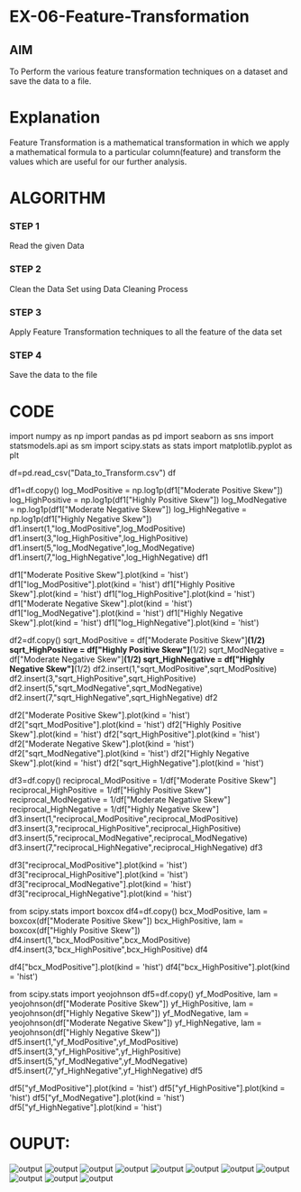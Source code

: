 # EX-06-Feature-Transformation

## AIM
To Perform the various feature transformation techniques on a dataset and save the data to a file. 

# Explanation
Feature Transformation is a mathematical transformation in which we apply a mathematical formula to a particular column(feature) and transform the values which are useful for our further analysis.

 
# ALGORITHM
### STEP 1
Read the given Data
### STEP 2
Clean the Data Set using Data Cleaning Process
### STEP 3
Apply Feature Transformation techniques to all the feature of the data set
### STEP 4
Save the data to the file


# CODE

import numpy as np
import pandas as pd
import seaborn as sns
import statsmodels.api as sm
import scipy.stats as stats
import matplotlib.pyplot as plt

df=pd.read_csv("Data_to_Transform.csv")
df

df1=df.copy()
log_ModPositive = np.log1p(df1["Moderate Positive Skew"])
log_HighPositive = np.log1p(df1["Highly Positive Skew"])
log_ModNegative = np.log1p(df1["Moderate Negative Skew"])
log_HighNegative = np.log1p(df1["Highly Negative Skew"])
df1.insert(1,"log_ModPositive",log_ModPositive)
df1.insert(3,"log_HighPositive",log_HighPositive)
df1.insert(5,"log_ModNegative",log_ModNegative)
df1.insert(7,"log_HighNegative",log_HighNegative)
df1

df1["Moderate Positive Skew"].plot(kind = 'hist')
df1["log_ModPositive"].plot(kind = 'hist')
df1["Highly Positive Skew"].plot(kind = 'hist')
df1["log_HighPositive"].plot(kind = 'hist')
df1["Moderate Negative Skew"].plot(kind = 'hist')
df1["log_ModNegative"].plot(kind = 'hist')
df1["Highly Negative Skew"].plot(kind = 'hist')
df1["log_HighNegative"].plot(kind = 'hist')

df2=df.copy()
sqrt_ModPositive = df["Moderate Positive Skew"]**(1/2)
sqrt_HighPositive = df["Highly Positive Skew"]**(1/2)
sqrt_ModNegative = df["Moderate Negative Skew"]**(1/2)
sqrt_HighNegative = df["Highly Negative Skew"]**(1/2)
df2.insert(1,"sqrt_ModPositive",sqrt_ModPositive)
df2.insert(3,"sqrt_HighPositive",sqrt_HighPositive)
df2.insert(5,"sqrt_ModNegative",sqrt_ModNegative)
df2.insert(7,"sqrt_HighNegative",sqrt_HighNegative)
df2

df2["Moderate Positive Skew"].plot(kind = 'hist')
df2["sqrt_ModPositive"].plot(kind = 'hist')
df2["Highly Positive Skew"].plot(kind = 'hist')
df2["sqrt_HighPositive"].plot(kind = 'hist')
df2["Moderate Negative Skew"].plot(kind = 'hist')
df2["sqrt_ModNegative"].plot(kind = 'hist')
df2["Highly Negative Skew"].plot(kind = 'hist')
df2["sqrt_HighNegative"].plot(kind = 'hist')

df3=df.copy()
reciprocal_ModPositive = 1/df["Moderate Positive Skew"]
reciprocal_HighPositive = 1/df["Highly Positive Skew"]
reciprocal_ModNegative = 1/df["Moderate Negative Skew"]
reciprocal_HighNegative = 1/df["Highly Negative Skew"]
df3.insert(1,"reciprocal_ModPositive",reciprocal_ModPositive)
df3.insert(3,"reciprocal_HighPositive",reciprocal_HighPositive)
df3.insert(5,"reciprocal_ModNegative",reciprocal_ModNegative)
df3.insert(7,"reciprocal_HighNegative",reciprocal_HighNegative)
df3

df3["reciprocal_ModPositive"].plot(kind = 'hist')
df3["reciprocal_HighPositive"].plot(kind = 'hist')
df3["reciprocal_ModNegative"].plot(kind = 'hist')
df3["reciprocal_HighNegative"].plot(kind = 'hist')

from scipy.stats import boxcox
df4=df.copy()
bcx_ModPositive, lam = boxcox(df["Moderate Positive Skew"])
bcx_HighPositive, lam = boxcox(df["Highly Positive Skew"])
df4.insert(1,"bcx_ModPositive",bcx_ModPositive)
df4.insert(3,"bcx_HighPositive",bcx_HighPositive)
df4

df4["bcx_ModPositive"].plot(kind = 'hist')
df4["bcx_HighPositive"].plot(kind = 'hist')

from scipy.stats import yeojohnson
df5=df.copy()
yf_ModPositive, lam = yeojohnson(df["Moderate Positive Skew"])
yf_HighPositive, lam = yeojohnson(df["Highly Negative Skew"])
yf_ModNegative, lam = yeojohnson(df["Moderate Negative Skew"])
yf_HighNegative, lam = yeojohnson(df["Highly Negative Skew"])
df5.insert(1,"yf_ModPositive",yf_ModPositive)
df5.insert(3,"yf_HighPositive",yf_HighPositive)
df5.insert(5,"yf_ModNegative",yf_ModNegative)
df5.insert(7,"yf_HighNegative",yf_HighNegative)
df5

df5["yf_ModPositive"].plot(kind = 'hist')
df5["yf_HighPositive"].plot(kind = 'hist')
df5["yf_ModNegative"].plot(kind = 'hist')
df5["yf_HighNegative"].plot(kind = 'hist')

# OUPUT:
![output](.//t1.png)
![output](.//t2.png)
![output](.//t3.png)
![output](.//t4.png)
![output](.//t5.png)
![output](.//t6.png)
![output](.//t7.png)
![output](.//t8.png)
![output](.//t9.png)
![output](.//t10.png)
![output](.//t11.png)
